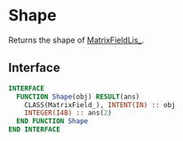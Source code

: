 # Shape

Returns the shape of [MatrixFieldLis_](./MatrixFieldLis_.md).

## Interface

```fortran
INTERFACE
  FUNCTION Shape(obj) RESULT(ans)
    CLASS(MatrixField_), INTENT(IN) :: obj
    INTEGER(I4B) :: ans(2)
  END FUNCTION Shape
END INTERFACE
```
